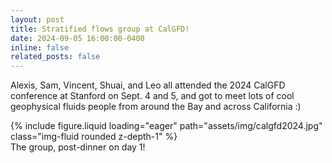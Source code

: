 ```yaml
---
layout: post
title: Stratified flows group at CalGFD!
date: 2024-09-05 16:00:00-0400
inline: false
related_posts: false
---
```


Alexis, Sam, Vincent, Shuai, and Leo all attended the 2024 CalGFD conference at Stanford on Sept. 4 and 5, and got to meet lots of cool geophysical fluids people from around the Bay and across California :)

<div class="row mt-3">
    <div class="col-sm mt-3 mt-md-0">
        {% include figure.liquid loading="eager" path="assets/img/calgfd2024.jpg" class="img-fluid rounded z-depth-1" %}
    </div>
</div>
<div class="caption">
    The group, post-dinner on day 1! 
</div>

